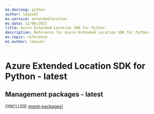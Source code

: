 ```yaml
---
ms.devlang: python
author: lmazuel
ms.service: extendedlocation
ms.data: 11/08/2022
title: Azure Extended Location SDK for Python
description: Reference for Azure Extended Location SDK for Python
ms.topic: reference
ms.author: lmazuel
---
```

# Azure Extended Location SDK for Python - latest

## Management packages - latest
[!INCLUDE [mgmt-packages](extended-location-mgmt-index.md)]